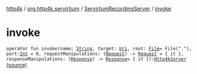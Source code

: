 [http4k](../../index.md) / [org.http4k.servirtium](../index.md) / [ServirtumRecordingServer](index.md) / [invoke](./invoke.md)

# invoke

`operator fun invoke(name: `[`String`](https://kotlinlang.org/api/latest/jvm/stdlib/kotlin/-string/index.html)`, target: `[`Uri`](../../org.http4k.core/-uri/index.md)`, root: `[`File`](https://docs.oracle.com/javase/9/docs/api/java/io/File.html)` = File("."), port: `[`Int`](https://kotlinlang.org/api/latest/jvm/stdlib/kotlin/-int/index.html)` = 0, requestManipulations: (`[`Request`](../../org.http4k.core/-request/index.md)`) -> `[`Request`](../../org.http4k.core/-request/index.md)` = { it }, responseManipulations: (`[`Response`](../../org.http4k.core/-response/index.md)`) -> `[`Response`](../../org.http4k.core/-response/index.md)` = { it }): `[`Http4kServer`](../../org.http4k.server/-http4k-server/index.md) [(source)](https://github.com/http4k/http4k/blob/master/http4k-testing-servirtium/src/main/kotlin/org/http4k/servirtium/ServirtumRecordingServer.kt#L24)